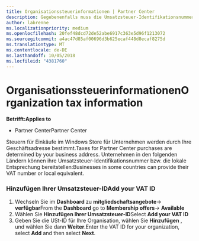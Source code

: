 ```yaml
---
title: Organisationssteuerinformationen | Partner Center
description: Gegebenenfalls muss die Umsatzsteuer-Identifikationsnummer Ihres Unternehmens hinzugefügt werden
author: labrenne
ms.localizationpriority: medium
ms.openlocfilehash: 20fef48dcd72de52abe6917c363e5d96f1213072
ms.sourcegitcommit: a4ac47d85af00696d3b625ecaf448d8ecaf8275d
ms.translationtype: MT
ms.contentlocale: de-DE
ms.lasthandoff: 10/05/2018
ms.locfileid: "4381760"
---
```

# <a name="organization-tax-information"></a><span data-ttu-id="e054c-103">Organisationssteuerinformationen</span><span class="sxs-lookup"><span data-stu-id="e054c-103">Organization tax information</span></span>

**<span data-ttu-id="e054c-104">Betrifft:</span><span class="sxs-lookup"><span data-stu-id="e054c-104">Applies to</span></span>**

-  <span data-ttu-id="e054c-105">Partner Center</span><span class="sxs-lookup"><span data-stu-id="e054c-105">Partner Center</span></span>

<span data-ttu-id="e054c-106">Steuern für Einkäufe im Windows Store für Unternehmen werden durch Ihre Geschäftsadresse bestimmt.</span><span class="sxs-lookup"><span data-stu-id="e054c-106">Taxes for Partner Center purchases are determined by your business address.</span></span> <span data-ttu-id="e054c-107">Unternehmen in den folgenden Ländern können ihre Umsatzsteuer-Identifikationsnummer bzw. die lokale Entsprechung bereitstellen:</span><span class="sxs-lookup"><span data-stu-id="e054c-107">Businesses in some countries can provide their VAT number or local equivalent.</span></span>

### <a name="add-your-vat-id"></a><span data-ttu-id="e054c-108">Hinzufügen Ihrer Umsatzsteuer-ID</span><span class="sxs-lookup"><span data-stu-id="e054c-108">Add your VAT ID</span></span>

1.  <span data-ttu-id="e054c-109">Wechseln Sie im **Dashboard** zu **mitgliedschaftsangebote**-> **verfügbar**</span><span class="sxs-lookup"><span data-stu-id="e054c-109">From the **Dashboard** go to **Membership offers**-> **Available**</span></span>
2.  <span data-ttu-id="e054c-110">Wählen Sie **Hinzufügen Ihrer Umsatzsteuer-ID**</span><span class="sxs-lookup"><span data-stu-id="e054c-110">Select **Add your VAT ID**</span></span>
3.  <span data-ttu-id="e054c-111">Geben Sie die USt-ID für Ihre Organisation, wählen Sie **Hinzufügen** , und wählen Sie dann **Weiter**.</span><span class="sxs-lookup"><span data-stu-id="e054c-111">Enter the VAT ID for your organization, select **Add** and then select **Next**.</span></span>





 



